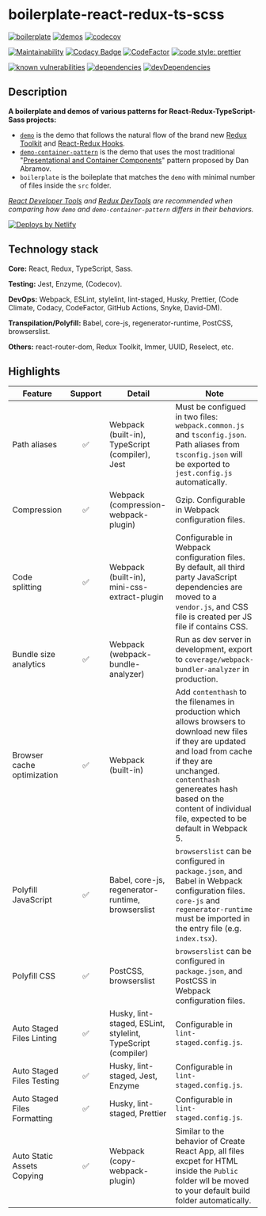 # boilerplate-react-redux-ts-scss

[![boilerplate](https://github.com/zw627/boilerplate-react-redux-ts-scss/workflows/boilerplate/badge.svg)](https://github.com/zw627/boilerplate-react-redux-ts-scss/actions?query=workflow%3Aboilerplate)
[![demos](https://github.com/zw627/boilerplate-react-redux-ts-scss/workflows/demos/badge.svg)](https://github.com/zw627/boilerplate-react-redux-ts-scss/actions?query=workflow%3Ademos)
[![codecov](https://codecov.io/gh/zw627/boilerplate-react-redux-ts-scss/branch/master/graph/badge.svg?token=OsVLx0rz4f)](https://codecov.io/gh/zw627/boilerplate-react-redux-ts-scss)

[![Maintainability](https://api.codeclimate.com/v1/badges/e355774e2727848b3246/maintainability)](https://codeclimate.com/github/zw627/boilerplate-react-redux-ts-scss/maintainability)
[![Codacy Badge](https://app.codacy.com/project/badge/Grade/42690844b68e4670b6ae018ec3fa4264)](https://www.codacy.com/gh/zw627/boilerplate-react-redux-ts-scss/dashboard?utm_source=github.com&amp;utm_medium=referral&amp;utm_content=zw627/boilerplate-react-redux-ts-scss&amp;utm_campaign=Badge_Grade)
[![CodeFactor](https://www.codefactor.io/repository/github/zw627/boilerplate-react-redux-ts-scss/badge)](https://www.codefactor.io/repository/github/zw627/boilerplate-react-redux-ts-scss)
[![code style: prettier](https://img.shields.io/badge/code_style-prettier-ff69b4.svg)](https://github.com/prettier/prettier)

[![known vulnerabilities](https://snyk.io/test/github/zw627/boilerplate-react-redux-ts-scss/badge.svg?targetFile=demo/package.json)](https://snyk.io/test/github/zw627/boilerplate-react-redux-ts-scss?targetFile=demo/package.json)
[![dependencies](https://david-dm.org/zw627/boilerplate-react-redux-ts-scss/status.svg?path=demo)](https://david-dm.org/zw627/boilerplate-react-redux-ts-scss?path=demo)
[![devDependencies](https://david-dm.org/zw627/boilerplate-react-redux-ts-scss/dev-status.svg?path=demo)](https://david-dm.org/zw627/boilerplate-react-redux-ts-scss?path=demo&type=dev)

## Description

**A boilerplate and demos of various patterns for React-Redux-TypeScript-Sass projects:**

- [`demo`](https://boilerplate-demo.netlify.app) is the demo that follows the natural flow of the brand new [Redux Toolkit](https://github.com/reduxjs/redux-toolkit) and [React-Redux Hooks](https://react-redux.js.org/api/hooks).
- [`demo-container-pattern`](https://boilerplate-demo-container.netlify.app) is the demo that uses the most traditional "[Presentational and Container Components](https://medium.com/@dan_abramov/smart-and-dumb-components-7ca2f9a7c7d0)" pattern proposed by Dan Abramov.
- `boilerplate` is the boileplate that matches the `demo` with minimal number of files inside the `src` folder.

*[React Developer Tools](https://chrome.google.com/webstore/detail/react-developer-tools) and [Redux DevTools](https://chrome.google.com/webstore/detail/redux-devtools) are recommended when comparing how `demo` and `demo-container-pattern` differs in their behaviors.*

[![Deploys by Netlify](https://www.netlify.com/img/global/badges/netlify-color-accent.svg)](https://www.netlify.com/)

## Technology stack

**Core:** React, Redux, TypeScript, Sass.

**Testing:** Jest, Enzyme, (Codecov).

**DevOps:** Webpack, ESLint, stylelint, lint-staged, Husky, Prettier, (Code Climate, Codacy, CodeFactor, GitHub Actions, Snyke, David-DM).

**Transpilation/Polyfill:** Babel, core-js, regenerator-runtime, PostCSS, browserslist.

**Others:** react-router-dom, Redux Toolkit, Immer, UUID, Reselect, etc.

## Highlights

| Feature                      | Support | Detail                                                       | Note                                                                                                                                                                                                                                                                   |
|------------------------------|:-------:|--------------------------------------------------------------|------------------------------------------------------------------------------------------------------------------------------------------------------------------------------------------------------------------------------------------------------------------------|
| Path aliases                 |    ✅    | Webpack (built-in), TypeScript (compiler), Jest              | Must be configued in two files: `webpack.common.js` and `tsconfig.json`. Path aliases from `tsconfig.json` will be exported to `jest.config.js` automatically.                                                                                 |
| Compression                  |    ✅    | Webpack (compression-webpack-plugin)                         | Gzip. Configurable in Webpack configuration files.                                                                                                                                                                                                                     |
| Code splitting               |    ✅    | Webpack (built-in), mini-css-extract-plugin                  | Configurable in Webpack configuration files. By default, all third party JavaScript dependencies are moved to a `vendor.js`, and CSS file is created per JS file if contains CSS.                                                                                      |
| Bundle size analytics        |    ✅    | Webpack (webpack-bundle-analyzer)                            | Run as dev server in development, export to `coverage/webpack-bundler-analyzer` in production.                                                                                                                                                                         |
| Browser cache optimization   |    ✅    | Webpack (built-in)                                           | Add `contenthash` to the filenames in production which allows browsers to download new files if they are updated and load from cache if they are unchanged. `contenthash` genereates hash based on the content of individual file, expected to be default in Webpack 5. |
| Polyfill JavaScript          |    ✅    | Babel, core-js, regenerator-runtime, browserslist            | `browserslist` can be configured in `package.json`, and Babel in Webpack configuration files. `core-js` and `regenerator-runtime` must be imported in the entry file (e.g. `index.tsx`).                                                                               |
| Polyfill CSS                 |    ✅    | PostCSS, browserslist                                        | `browserslist` can be configured in `package.json`, and PostCSS in Webpack configuration files.                                                                                                                                                                        |
| Auto Staged Files Linting    |    ✅    | Husky, lint-staged, ESLint, stylelint, TypeScript (compiler) | Configurable in `lint-staged.config.js`.                                                                                                                                                                                                                               |
| Auto Staged Files Testing    |    ✅    | Husky, lint-staged, Jest, Enzyme                             | Configurable in `lint-staged.config.js`.                                                                                                                                                                                                                               |
| Auto Staged Files Formatting |    ✅    | Husky, lint-staged, Prettier                                 | Configurable in `lint-staged.config.js`.                                                                                                                                                                                                                               |
| Auto Static Assets Copying   |    ✅    | Webpack (copy-webpack-plugin)                                | Similar to the behavior of Create React App, all files excpet for HTML inside the `Public` folder wll be moved to your default build folder automatically.                                                                                                             |
